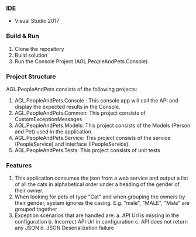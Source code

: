### IDE
- Visual Studio 2017  


### Build & Run
1. Clone the repository  
2. Build solution
3. Run the Console Project (AGL.PeopleAndPets.Console). 


### Project Structure
AGL.PeopleAndPets consists of the following projects:
1. AGL.PeopleAndPets.Console : 
   This console app will call the API and display the expected results in the Console.
2. AGL.PeopleAndPets.Common:
   This project consists of CustomExceptionMessages
3. AGL.PeopleAndPets.Models:
   This project consists of the Models (Person and Pet) used in the application.
4. AGL.PeopleAndPets.Service:
   This project consists of the service (PeopleService) and interface (IPeopleService).
5. AGL.PeopleAndPets.Tests:
   This project consists of unit tests

### Features
1. This application consumes the json from a web service and output a list of all the cats in alphabetical order under a heading of the gender of their owner.
2. When looking for pets of type "Cat" and when grouping the owners by their gender, system ignores the casing. E.g. "male", "MALE", "Male" are grouped together
3. Exception scenarios that are handled are:
   a. API Url is missing in the configuration
   b. Incorrect API Url in configuration
   c. API does not return any JSON
   d. JSON Deserialization failure



